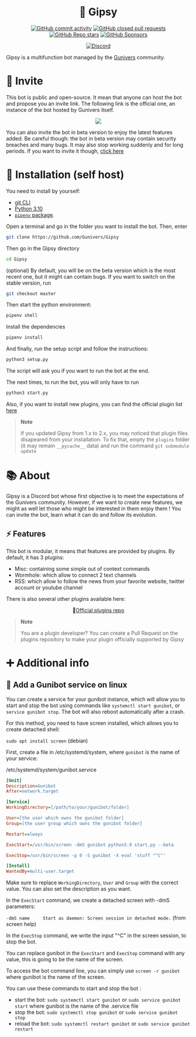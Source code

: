 <div align=center>

# 👻 Gipsy

[![GitHub commit activity](https://img.shields.io/github/commit-activity/m/Gunivers/Gipsy?color=orange&label=average%20contributions&style=for-the-badge)](#) [![GitHub closed pull requests](https://img.shields.io/github/issues-pr-closed/Gunivers/Gipsy?color=orange&style=for-the-badge)](#) [![GitHub Repo stars](https://img.shields.io/github/stars/Gunivers/Gipsy?color=orange&style=for-the-badge)](#) [![GitHub Sponsors](https://img.shields.io/github/sponsors/Gunivers?color=orange&style=for-the-badge)](#)

[![Discord](https://img.shields.io/discord/125723125685026816?color=blue&label=Discord&style=for-the-badge&logo=Discord)](https://discord.gg/E8qq6tN)

</div>

Gipsy is a multifunction bot managed by the [Gunivers](https://gunivers.net) community.

# 👋 Invite

This bot is public and open-source. It mean that anyone can host the bot and propose you an invite link. The following link is the official one, an instance of the bot hosted by Gunivers itself.

<div align=center>

[![](https://img.shields.io/badge/Invite-Gipsy-blue?style=for-the-badge&logo=Discord)](http://utip.io/s/1yhs7W)

</div>

You can also invite the bot in beta version to enjoy the latest features added. Be careful though: the bot in beta version may contain security breaches and many bugs. It may also stop working suddenly and for long periods. If you want to invite it though, [click here](https://discordapp.com/oauth2/authorize?client_id=813836349147840513&scope=bot&permissions=8)


# 🔌 Installation (self host)

You need to install by yourself:

- [git CLI](https://git-scm.com/book/en/v2/Getting-Started-The-Command-Line)
- [Python 3.10](https://www.python.org/downloads/release/python-3100/)
- [`pipenv` package](https://pypi.org/project/pipenv/).

Open a terminal and go in the folder you want to install the bot. Then, enter

```bash
git clone https://github.com/Gunivers/Gipsy
```

Then go in the Gipsy directory
```bash
cd Gipsy
```

(optional) By default, you will be on the beta version which is the most recent one, but it might can contain bugs. If you want to switch on the stable version, run
```bash
git checkout master
```

Then start the python environment:
```bash
pipenv shell
```

Install the dependencies
```bash
pipenv install
```

And finally, run the setup script and follow the instructions:
```bash
python3 setup.py
```
The script will ask you if you want to run the bot at the end.

The next times, to run the bot, you will only have to run
```bash
python3 start.py
```

Also, if you want to install new plugins, you can find the official plugin list [here](https://github.com/Gunivers/Gipsy-plugins)

> **Note**
> 
> If you updated Gipsy from 1.x to 2.x, you may noticed that plugin files disapeared from your installation. To fix that, empty the `plugins` folder (it may remain `__pycache__` data) and run the command `git submodule update`

# 📚 About

Gipsy is a Discord bot whose first objective is to meet the expectations of the Gunivers community. However, if we want to create new features, we might as well let those who might be interested in them enjoy them !
You can invite the bot, learn what it can do and follow its evolution.

## ⚡ Features

This bot is modular, it means that features are provided by plugins. By default, it has 3 plugins:
- Misc: containing some simple out of context commands
- Wormhole: which allow to connect 2 text channels
- RSS: which allow to follow the news from your favorite website, twitter account or youtube channel

There is also several other plugins available here:

<div align=center>

🔌[Official plugins repo](https://github.com/Gunivers/Gipsy-plugins)

</div>

> **Note**
> 
> You are a plugin developer? You can create a Pull Request on the plugins repository to make your plugin officially supported by Gipsy

# ➕ Additional info

## 🔄️ Add a Gunibot service on linux

You can create a service for your gunibot instance, which will allow you to start and stop the bot using commands like `systemctl start gunibot`, or `service gunibot stop`. The bot will also reboot automatically after a crash.

For this method, you need to have screen installed, which allows you to create detached shell:

`sudo apt install screen` (debian)

First, create a file in /etc/systemd/system, where `gunibot` is the name of your service:

/etc/systemd/system/gunibot.service
```ini
[Unit]
Description=Gunibot
After=network.target

[Service]
WorkingDirectory=[/path/to/your/gunibot/folder]

User=[the user which owns the gunibot folder]
Group=[the user group which owns the gunibot folder]

Restart=always

ExecStart=/usr/bin/screen -dmS gunibot python3.9 start.py --beta

ExecStop=/usr/bin/screen -p 0 -S gunibot -X eval 'stuff "^C"'

[Install]
WantedBy=multi-user.target
```

Make sure to replace `WorkingDirectory`, `User` and `Group` with the correct value. You can also set the description as you want.

In the `ExecStart` command, we create a detached screen with -dmS parameters:

`-dmS name     Start as daemon: Screen session in detached mode.` (from screen help)

In the `ExecStop` command, we write the input "^C" in the screen session, to stop the bot.

You can replace gunibot in the `ExecStart` and `ExecStop` command with any value, this is going to be the name of the screen.

To access the bot command line, you can simply use `screen -r gunibot` where gunibot is the name of the screen.

You can use these commands to start and stop the bot :

* start the bot: `sudo systemctl start gunibot` or `sudo service gunibot start` where gunibot is the name of the .service file
* stop the bot: `sudo systemctl stop gunibot` or `sudo service gunibot stop`
* reload the bot: `sudo systemctl restart gunibot` or `sudo service gunibot restart`
